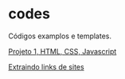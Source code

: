 # codes
Códigos examplos e templates.

[Projeto 1, HTML, CSS, Javascript](https://itaengaconectada.github.io/codes/web)

[Extraindo links de sites](https://itaengaconectada.github.io/codes/python/getlinks)
